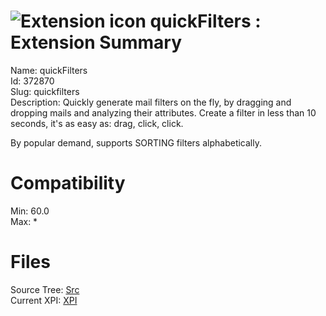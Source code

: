 # ![Extension icon](https://addons.thunderbird.net/user-media/addon_icons/372/372870-64.png?modified=1554060364) quickFilters : Extension Summary

Name: quickFilters  
Id: 372870  
Slug: quickfilters  
Description: Quickly generate mail filters on the fly, by dragging and dropping mails and analyzing their attributes. Create a filter in less than 10 seconds, it's as easy as: drag, click, click.

By popular demand, supports SORTING filters alphabetically.
  

# Compatibility
Min: 60.0  
Max: *  

# Files

Source Tree: [Src](x68/372870-quickfilters/src)  
Current XPI: [XPI](x68/372870-quickfilters/xpi)  



